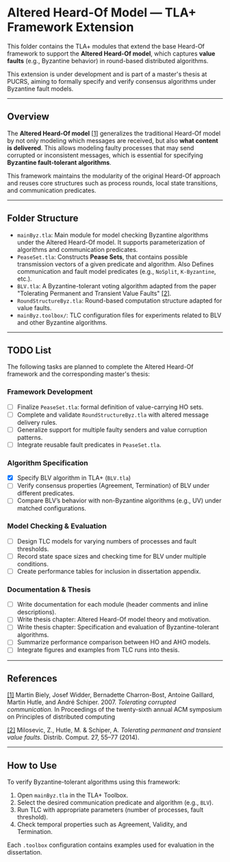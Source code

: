 # Altered Heard-Of Model — TLA+ Framework Extension

This folder contains the TLA+ modules that extend the base Heard-Of framework to support the **Altered Heard-Of model**, which captures **value faults** (e.g., Byzantine behavior) in round-based distributed algorithms.

This extension is under development and is part of a master's thesis at PUCRS, aiming to formally specify and verify consensus algorithms under Byzantine fault models.

---

## Overview

The **Altered Heard-Of model** [[1]](#AHOarticle) generalizes the traditional Heard-Of model by not only modeling which messages are received, but also **what content is delivered**. This allows modeling faulty processes that may send corrupted or inconsistent messages, which is essential for specifying **Byzantine fault-tolerant algorithms**.

This framework maintains the modularity of the original Heard-Of approach and reuses core structures such as process rounds, local state transitions, and communication predicates.

---

## Folder Structure

* `mainByz.tla`: Main module for model checking Byzantine algorithms under the Altered Heard-Of model. It supports parameterization of algorithms and communication predicates.
* `PeaseSet.tla`: Constructs **Pease Sets**, that contains possible transmission vectors of a given predicate and algorithm. Also Defines communication and fault model predicates (e.g., `NoSplit`, `K-Byzantine`, etc.).
* `BLV.tla`: A Byzantine-tolerant voting algorithm adapted from the paper "Tolerating Permanent and Transient Value Faults" [[2]](#BLVarticle).
* `RoundStructureByz.tla`: Round-based computation structure adapted for value faults.
* `mainByz.toolbox/`: TLC configuration files for experiments related to BLV and other Byzantine algorithms.

---

## TODO List

The following tasks are planned to complete the Altered Heard-Of framework and the corresponding master's thesis:

### Framework Development

* [ ] Finalize `PeaseSet.tla`: formal definition of value-carrying HO sets.
* [ ] Complete and validate `RoundStructureByz.tla` with altered message delivery rules.
* [ ] Generalize support for multiple faulty senders and value corruption patterns.
* [ ] Integrate reusable fault predicates in `PeaseSet.tla`.

### Algorithm Specification

* [x] Specify BLV algorithm in TLA+ (`BLV.tla`)
* [ ] Verify consensus properties (Agreement, Termination) of BLV under different predicates.
* [ ] Compare BLV’s behavior with non-Byzantine algorithms (e.g., UV) under matched configurations.

### Model Checking \& Evaluation

* [ ] Design TLC models for varying numbers of processes and fault thresholds.
* [ ] Record state space sizes and checking time for BLV under multiple conditions.
* [ ] Create performance tables for inclusion in dissertation appendix.

### Documentation \& Thesis

* [ ] Write documentation for each module (header comments and inline descriptions).
* [ ] Write thesis chapter: Altered Heard-Of model theory and motivation.
* [ ] Write thesis chapter: Specification and evaluation of Byzantine-tolerant algorithms.
* [ ] Summarize performance comparison between HO and AHO models.
* [ ] Integrate figures and examples from TLC runs into thesis.

---

## References

<a name="AHOarticle"></a>[[1]](https://doi.org/10.1145/1281100.1281136) Martin Biely, Josef Widder, Bernadette Charron-Bost, Antoine Gaillard, Martin Hutle, and André Schiper. 2007. *Tolerating corrupted communication.* In Proceedings of the twenty-sixth annual ACM symposium on Principles of distributed computing

<a name="BLVarticle">[[2]](https://doi.org/10.1007/s00446-013-0199-7) Milosevic, Z., Hutle, M. \& Schiper, A. *Tolerating permanent and transient value faults.* Distrib. Comput. 27, 55–77 (2014).

---

## How to Use

To verify Byzantine-tolerant algorithms using this framework:

1. Open `mainByz.tla` in the TLA+ Toolbox.
2. Select the desired communication predicate and algorithm (e.g., `BLV`).
3. Run TLC with appropriate parameters (number of processes, fault threshold).
4. Check temporal properties such as Agreement, Validity, and Termination.

Each `.toolbox` configuration contains examples used for evaluation in the dissertation.

